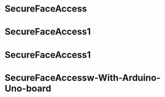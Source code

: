 # SecureFaceAccess
# SecureFaceAccess1
# SecureFaceAccess1
# SecureFaceAccessw-With-Arduino-Uno-board
